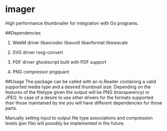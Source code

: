 # imager
High performance thumbnailer for integration with Go programs.

##Dependencies
1. WebM driver
libavcodec 
libavutil 
libavformat 
libswscale
2. SVG driver
rsvg-convert
3. PDF driver
ghostscript built with PDF support

1. PNG compressor
pngquant

##Usage
The package can be called with an io.Reader containing a valid  supported media type and a desired thumbnail size. Depending on the features of the filetype given the output will be PNG (transparency) or JPEG.
In case of a desire to use other drivers for the formats supported than those maintained by me you will have different dependencies for those parts.

Manually setting input to output file type associations and compression levels (per file) will possibly be implemented in the future. 
